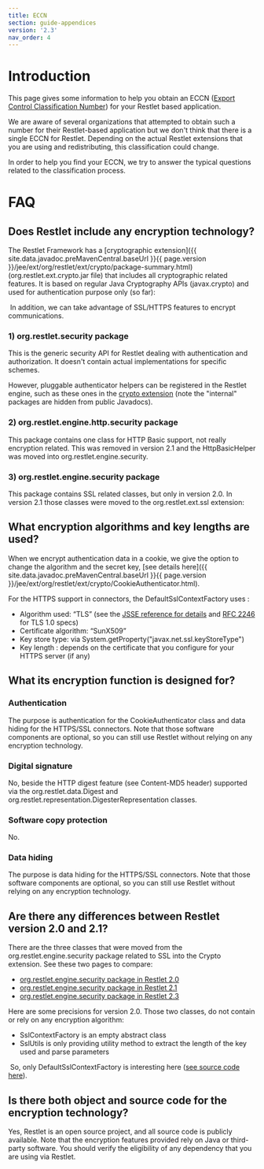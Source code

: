 ```yaml
---
title: ECCN
section: guide-appendices
version: '2.3'
nav_order: 4
---
```

# Introduction

This page gives some information to help you obtain an ECCN ([Export
Control Classification
Number](http://en.wikipedia.org/wiki/Export_Control_Classification_Number))
for your Restlet based application.

We are aware of several organizations that attempted to obtain such a
number for their Restlet-based application but we don't think that there
is a single ECCN for Restlet. Depending on the actual Restlet extensions
that you are using and redistributing, this classification could change.

In order to help you find your ECCN, we try to answer the typical
questions related to the classification process.

# FAQ

## Does Restlet include any encryption technology?

The Restlet Framework has a [cryptographic
extension]({{ site.data.javadoc.preMavenCentral.baseUrl }}{{ page.version }}/jee/ext/org/restlet/ext/crypto/package-summary.html)
(org.restlet.ext.crypto.jar file) that includes all cryptographic
related features. It is based on regular Java Cryptography APIs
(javax.crypto) and used for authentication purpose only (so far): 

 In addition, we can take advantage of SSL/HTTPS features to encrypt
communications.

### **1) org.restlet.security package**

This is the generic security API for Restlet dealing with authentication
and authorization. It doesn't contain actual implementations for
specific schemes.

However, pluggable authenticator helpers can be registered in the
Restlet engine, such as these ones in the [crypto
extension](https://github.com/restlet/restlet-framework-java/tree/2.3/modules/org.restlet.ext.crypto/src/org/restlet/ext/crypto/internal/)
(note the "internal" packages are hidden from public Javadocs).

### **2) org.restlet.engine.http.security package**

This package contains one class for HTTP Basic support, not really
encryption related. This was removed in version 2.1 and the
HttpBasicHelper was moved into org.restlet.engine.security.

### **3) org.restlet.engine.security package**

This package contains SSL related classes, but only in version 2.0. In
version 2.1 those classes were moved to the org.restlet.ext.ssl
extension:

## What encryption algorithms and key lengths are used?

When we encrypt authentication data in a cookie, we give the option to
change the algorithm and the secret key, [see details
here]({{ site.data.javadoc.preMavenCentral.baseUrl }}{{ page.version }}/jee/ext/org/restlet/ext/crypto/CookieAuthenticator.html).

For the HTTPS support in connectors, the DefaultSslContextFactory uses :

-   Algorithm used: “TLS” (see the [JSSE reference for
    details](http://download.oracle.com/javase/1.5.0/docs/guide/security/jsse/JSSERefGuide.html#AppA)
    and [RFC
    2246](http://www.ietf.org/rfc/rfc2246.txt)
    for TLS 1.0 specs)
-   Certificate algorithm: “SunX509”
-   Key store type: via System.getProperty("javax.net.ssl.keyStoreType")
-   Key length : depends on the certificate that you configure for your
    HTTPS server (if any)

## What its encryption function is designed for?

### Authentication

The purpose is authentication for the CookieAuthenticator class and data
hiding for the HTTPS/SSL connectors. Note that those software components
are optional, so you can still use Restlet without relying on any
encryption technology.

### Digital signature

No, beside the HTTP digest feature (see Content-MD5 header) supported
via the org.restlet.data.Digest and
org.restlet.representation.DigesterRepresentation classes.

### Software copy protection

No.

### Data hiding

The purpose is data hiding for the HTTPS/SSL connectors. Note that those
software components are optional, so you can still use Restlet without
relying on any encryption technology.

## Are there any differences between Restlet version 2.0 and 2.1?

There are the three classes that were moved from the
org.restlet.engine.security package related to SSL into the Crypto
extension. See these two pages to compare:

-   [org.restlet.engine.security package in Restlet 2.0](https://github.com/restlet/restlet-framework-java/tree/2.0/modules/org.restlet/src/org/restlet/engine/security/)
-   [org.restlet.engine.security package in Restlet 2.1](https://github.com/restlet/restlet-framework-java/tree/2.1/modules/org.restlet/src/org/restlet/engine/security/)
-   [org.restlet.engine.security package in Restlet 2.3](https://github.com/restlet/restlet-framework-java/tree/2.3/modules/org.restlet/src/org/restlet/engine/security/)

Here are some precisions for version 2.0. Those two classes, do not
contain or rely on any encryption algorithm:

-   SslContextFactory is an empty abstract class
-   SslUtils is only providing utility method to extract the length of
    the key used and parse parameters

 So, only DefaultSslContextFactory is interesting here ([see source code
here](https://github.com/restlet/restlet-framework-java/tree/2.3/modules/org.restlet/src/org/restlet/engine/ssl/DefaultSslContextFactory.java?view=markup)).

## Is there both object and source code for the encryption technology?

Yes, Restlet is an open source project, and all source code is publicly
available. Note that the encryption features provided rely on Java or
third-party software. You should verify the eligibility of any
dependency that you are using via Restlet.
